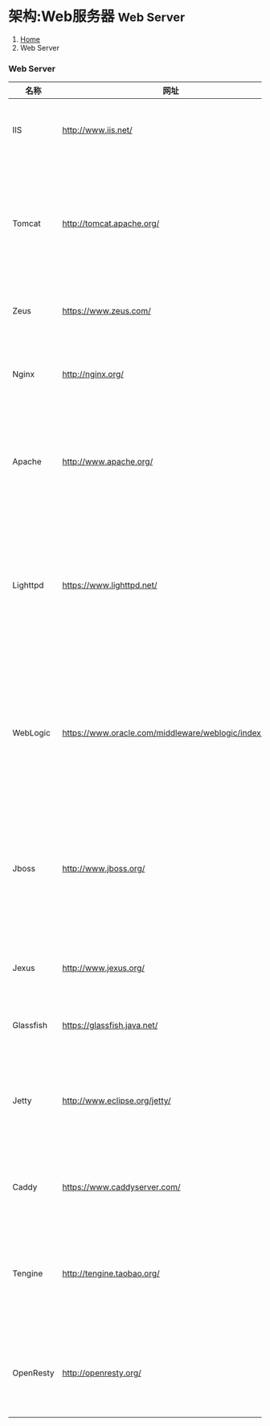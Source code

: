 # 架构:Web服务器 <small>Web Server</small>

<ol class="breadcrumb"><li><a href="/">Home</a></li><li class="active">Web Server</li></ol>

### Web Server
|名称|网址|说明|
|------|------|------|
|IIS|http://www.iis.net/|IIS（Internet信息服务）英文InternetInformationServer的缩写。它是微软公司主推的服务器。IIS的特点具有：安全性，强大，灵活|
|Tomcat|http://tomcat.apache.org/|Tomcat是Apache软件基金会（ApacheSoftwareFoundation）的Jakarta项目中的一个核心项目，由Apache、Sun和其他一些公司及个人共同开发而成。Tomcat技术先进、性能稳定，而且免费，因而深受Java爱好者的喜爱并得到了部分软件开发商的认可，成为目前比较流行的Web应用服务器|
|Zeus|https://www.zeus.com/|Zeus是一个运行于Unix下的非常优秀的Web服务器，据说性能超过Apache，是效率最高的Web服务器之一|
|Nginx|http://nginx.org/|Nginx不仅是一个小巧且高效的HTTP服务器，也可以做一个高效的负载均衡反向代理，通过它接受用户的请求并分发到多个Mongrel进程可以极大提高Rails应用的并发能力|
|Apache|http://www.apache.org/|Apache是世界使用排名第一的Web服务器软件。它几乎可以运行在所有的计算机平台上。由于Apache是开源免费的，因此有很多人参与到新功能的开发设计，不断对其进行完善。Apache的特点是简单、速度快、性能稳定，并可做代理服务器来使用|
|Lighttpd|https://www.lighttpd.net/|Lighttpd是由德国人JanKneschke领导开发的，基于BSD许可的开源WEB服务器软件，其根本的目的是提供一个专门针对高性能网站，安全、快速、兼容性好并且灵活的webserver环境。具有非常低的内存开销，CPU占用率低，效能好，以及丰富的模块等特点。支持FastCGI,CGI,Auth,输出压缩(outputcompress),URL重写,Alias等重要功能|
|WebLogic|https://www.oracle.com/middleware/weblogic/index.html|BEA WebLogic Server是一种多功能、基于标准的web应用服务器，为企业构建自己的应用提供了坚实的基础。各种应用开发、部署所有关键性的任务，无论是集成各种系统和数据库，还是提交服务、跨 Internet 协作，起始点都是 BEA WebLogic Server。由于 它具有全面的功能、对开放标准的遵从性、多层架构、支持基于组件的开发，基于 Internet 的企业都选择它来开发、部署最佳的应用|
|Jboss|http://www.jboss.org/|是一个基于J2EE的开放源代码的应用服务器。 JBoss代码遵循LGPL许可，可以在任何商业应用中免费使用，而不用支付费用。JBoss是一个管理EJB的容器和服务器，支持EJB 1.1、EJB 2.0和EJB3的规范。但JBoss核心服务不包括支持servlet/JSP的WEB容器，一般与Tomcat或Jetty绑定使用|
|Jexus|http://www.jexus.org/|Jexus 即 Jexus Web Server，简称JWS，是Linux平台上 的一款ASP.NET WEB服务器。它是 Linux、Unix、FreeBSD 等非Windows系统架设 ASP.NET WEB 服务器的核心程序|
|Glassfish|https://glassfish.java.net/|GlassFish 是一款强健的商业兼容应用服务器，达到产品级质量，可免费用于开发、部署和重新分发|
|Jetty|http://www.eclipse.org/jetty/|Jetty 是一个开源的servlet容器，它为基于Java的web容器，例如JSP和servlet提供运行环境。Jetty是使用Java语言编写的，它的API以一组JAR包的形式发布。开发人员可以将Jetty容器实例化成一个对象，可以迅速为一些独立运行（stand-alone）的Java应用提供网络和web连接|
|Caddy|https://www.caddyserver.com/|Caddy 是一个支持 HTTP/2 的跨平台 Web 服务器，使用和配置都非常简单。Caddy 支持 HTTP/2, IPv6, Markdown, WebSockets, FastCGI, 模板等等|
|Tengine|http://tengine.taobao.org/|Tengine是由淘宝网发起的Web服务器项目。它在Nginx的基础上，针对大访问量网站的需求，添加了很多高级功能和特性。Tengine的性能和稳定性已经在大型的网站如淘宝网，天猫商城等得到了很好的检验。它的最终目标是打造一个高效、稳定、安全、易用的Web平台|
|OpenResty|http://openresty.org/|OpenResty ™ 是一个基于 Nginx 与 Lua 的高性能 Web 平台，其内部集成了大量精良的 Lua 库、第三方模块以及大多数的依赖项。用于方便地搭建能够处理超高并发、扩展性极高的动态 Web 应用、Web 服务和动态网关|

